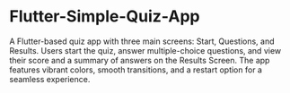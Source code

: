 # Flutter-Simple-Quiz-App
A Flutter-based quiz app with three main screens: Start, Questions, and Results. Users start the quiz, answer multiple-choice questions, and view their score and a summary of answers on the Results Screen. The app features vibrant colors, smooth transitions, and a restart option for a seamless experience.
